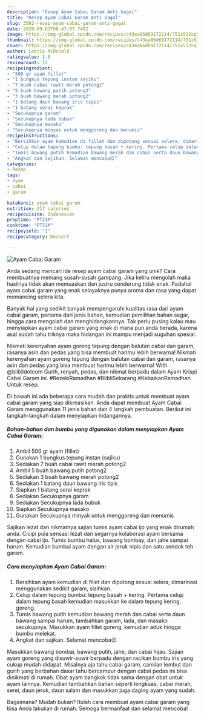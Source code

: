 ```yaml
---
description: "Resep Ayam Cabai Garam Anti Gagal"
title: "Resep Ayam Cabai Garam Anti Gagal"
slug: 3502-resep-ayam-cabai-garam-anti-gagal
date: 2020-09-03T08:47:07.748Z
image: https://img-global.cpcdn.com/recipes/c43ea86d69172114/751x532cq70/ayam-cabai-garam-foto-resep-utama.jpg
thumbnail: https://img-global.cpcdn.com/recipes/c43ea86d69172114/751x532cq70/ayam-cabai-garam-foto-resep-utama.jpg
cover: https://img-global.cpcdn.com/recipes/c43ea86d69172114/751x532cq70/ayam-cabai-garam-foto-resep-utama.jpg
author: Lottie McDonald
ratingvalue: 3.6
reviewcount: 15
recipeingredient:
- "500 gr ayam fillet"
- "1 bungkus tepung instan sajiku"
- "7 buah cabai rawit merah potong2"
- "5 buah bawang putih potong2"
- "3 buah bawang merah potong2"
- "1 batang daun bawang iris tipis"
- "1 batang serai keprak"
- "Secukupnya garam"
- "Secukupnya lada bubuk"
- "Secukupnya masako"
- "Secukupnya minyak untuk menggoreng dan menumis"
recipeinstructions:
- "Bersihkan ayam kemudian di fillet dan dipotong sesuai selera, dimarinasi menggunakan sedikit garam, sisihkan."
- "Celup dalam tepung bumbu: tepung basah + kering. Pertama celup dalam tepung basah kemudian masukkan ke dalam tepung kering, goreng."
- "Tumis bawang putih kemudian bawang merah dan cabai serta daun bawang sampai harum, tambahkan garam, lada, dan masako secukupnya. Masukkan ayam fillet goreng, kemudian aduk hingga bumbu melekat."
- "Angkat dan sajikan. Selamat mencoba😉"
categories:
- Resep
tags:
- ayam
- cabai
- garam

katakunci: ayam cabai garam 
nutrition: 217 calories
recipecuisine: Indonesian
preptime: "PT21M"
cooktime: "PT51M"
recipeyield: "1"
recipecategory: Dessert

---
```



![Ayam Cabai Garam](https://img-global.cpcdn.com/recipes/c43ea86d69172114/751x532cq70/ayam-cabai-garam-foto-resep-utama.jpg)

Anda sedang mencari ide resep ayam cabai garam yang unik? Cara membuatnya memang susah-susah gampang. Jika keliru mengolah maka hasilnya tidak akan memuaskan dan justru cenderung tidak enak. Padahal ayam cabai garam yang enak selayaknya punya aroma dan rasa yang dapat memancing selera kita.

Banyak hal yang sedikit banyak mempengaruhi kualitas rasa dari ayam cabai garam, pertama dari jenis bahan, kemudian pemilihan bahan segar, hingga cara mengolah dan menghidangkannya. Tak perlu pusing kalau mau menyiapkan ayam cabai garam yang enak di mana pun anda berada, karena asal sudah tahu triknya maka hidangan ini mampu menjadi suguhan spesial.

Nikmati kerenyahan ayam goreng tepung dengan balutan cabai dan garam, rasanya asin dan pedas yang bisa membuat harimu lebih berwarna! Nikmati kerenyahan ayam goreng tepung dengan balutan cabai dan garam, rasanya asin dan pedas yang bisa membuat harimu lebih berwarna! With @bliblidotcom Gurih, renyah, pedas, dan nikmat berpadu dalam Ayam Krispi Cabai Garam ini. #RezekiRamadhan #BlibliSekarang #KebaikanRamadhan Untuk resep.


Di bawah ini ada beberapa cara mudah dan praktis untuk membuat ayam cabai garam yang siap dikreasikan. Anda dapat membuat Ayam Cabai Garam menggunakan 11 jenis bahan dan 4 langkah pembuatan. Berikut ini langkah-langkah dalam menyiapkan hidangannya.

<!--inarticleads1-->

##### Bahan-bahan dan bumbu yang digunakan dalam menyiapkan Ayam Cabai Garam:

1. Ambil 500 gr ayam (fillet)
1. Gunakan 1 bungkus tepung instan (sajiku)
1. Sediakan 7 buah cabai rawit merah potong2
1. Ambil 5 buah bawang putih potong2
1. Sediakan 3 buah bawang merah potong2
1. Sediakan 1 batang daun bawang iris tipis
1. Siapkan 1 batang serai keprak
1. Sediakan Secukupnya garam
1. Sediakan Secukupnya lada bubuk
1. Siapkan Secukupnya masako
1. Gunakan Secukupnya minyak untuk menggoreng dan menumis


Sajikan lezat dan nikmatnya sajian tumis ayam cabai ijo yang enak dirumah anda. Cicipi pula sensasi lezat dan segarnya kolaborasi ayam bersama dengan cabai ijo. Tumis bumbu halus, bawang bombay, dan jahe sampai harum. Kemudian bumbui ayam dengan air jeruk nipis dan satu sendok teh garam. 

<!--inarticleads2-->

##### Cara menyiapkan Ayam Cabai Garam:

1. Bersihkan ayam kemudian di fillet dan dipotong sesuai selera, dimarinasi menggunakan sedikit garam, sisihkan.
1. Celup dalam tepung bumbu: tepung basah + kering. Pertama celup dalam tepung basah kemudian masukkan ke dalam tepung kering, goreng.
1. Tumis bawang putih kemudian bawang merah dan cabai serta daun bawang sampai harum, tambahkan garam, lada, dan masako secukupnya. Masukkan ayam fillet goreng, kemudian aduk hingga bumbu melekat.
1. Angkat dan sajikan. Selamat mencoba😉


Masukkan bawang bombai, bawang putih, jahe, dan cabai hijau. Sajian ayam goreng yang disuwir-suwir berpadu dengan racikan bumbu iris yang cukup mudah didapat. Misalnya aja tahu cabai garam, camilan lembut dan gurih yang berbahan dasar tahu bercampur dengan cabai pedas ini bisa dinikmati di rumah. Obat ayam bangkok tidak sama dengan obat untuk ayam lainnya. Kemudian tambahkan bahan seperti lengkuas, cabai merah, serei, daun jeruk, daun salam dan masukkan juga daging ayam yang sudah. 

Bagaimana? Mudah bukan? Itulah cara membuat ayam cabai garam yang bisa Anda lakukan di rumah. Semoga bermanfaat dan selamat mencoba!
